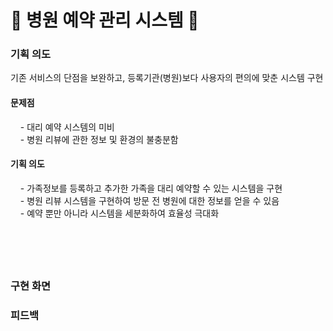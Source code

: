 # 🏥 병원 예약 관리 시스템 📆
### 기획 의도
기존 서비스의 단점을 보완하고, 등록기관(병원)보다 사용자의 편의에 맞춘 시스템 구현

#### 문제점
&nbsp; &nbsp; - 대리 예약 시스템의 미비 <br>
&nbsp; &nbsp; - 병원 리뷰에 관한 정보 및 환경의 불충분함

#### 기획 의도
&nbsp; &nbsp; - 가족정보를 등록하고 추가한 가족을 대리 예약할 수 있는 시스템을 구현 <br>
&nbsp; &nbsp; - 병원 리뷰 시스템을 구현하여 방문 전 병원에 대한 정보를 얻을 수 있음 <br>
&nbsp; &nbsp; - 예약 뿐만 아니라 시스템을 세분화하여 효율성 극대화

<br>

### 



<br>

### 구현 화면
### 피드백




